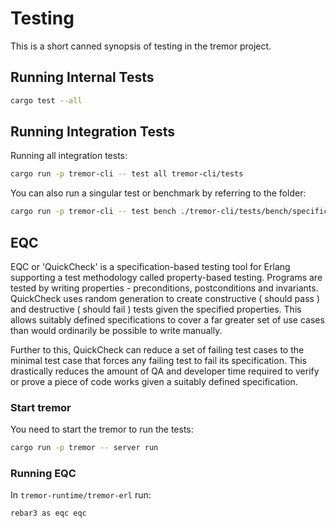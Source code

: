 # Testing

This is a short canned synopsis of testing in the tremor project.

## Running Internal Tests

```bash
cargo test --all
```

## Running Integration Tests

Running all integration tests:

```bash
cargo run -p tremor-cli -- test all tremor-cli/tests
```

You can also run a singular test or benchmark by referring to the folder:

```bash
cargo run -p tremor-cli -- test bench ./tremor-cli/tests/bench/specific-benchmark
```

## EQC

EQC or 'QuickCheck' is a specification-based testing tool for Erlang supporting a test methodology called property-based testing. Programs are tested by writing properties - preconditions, postconditions and invariants. QuickCheck uses random generation to create constructive ( should pass ) and destructive ( should fail ) tests given the specified properties. This allows suitably defined specifications to cover a far greater set of use cases than would ordinarily be possible to write manually.

Further to this, QuickCheck can reduce a set of failing test cases to the minimal test case that forces any failing test to fail its specification. This drastically reduces the amount of QA and developer time required to verify or prove a piece of code works given a suitably defined specification.

### Start tremor

You need to start the tremor to run the tests:

```bash
cargo run -p tremor -- server run
```

### Running EQC

In `tremor-runtime/tremor-erl` run:

```bash
rebar3 as eqc eqc
```
